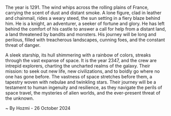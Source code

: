 
The year is 1291. The wind whips across the rolling plains of France, carrying the scent of dust and distant smoke. A lone figure, clad in leather and chainmail, rides a weary steed, the sun setting in a fiery blaze behind him. He is a knight, an adventurer, a seeker of fortune and glory. He has left behind the comfort of his castle to answer a call for help from a distant land, a land threatened by bandits and monsters. His journey will be long and perilous, filled with treacherous landscapes, cunning foes, and the constant threat of danger.  

A sleek starship, its hull shimmering with a rainbow of colors, streaks through the vast expanse of space. It is the year 2347, and the crew are intrepid explorers, charting the uncharted realms of the galaxy. Their mission: to seek out new life, new civilizations, and to boldly go where no one has gone before. The vastness of space stretches before them, a tapestry woven with nebulae and twinkling stars. Their journey will be a testament to human ingenuity and resilience, as they navigate the perils of space travel, the mysteries of alien worlds, and the ever-present threat of the unknown.

~ By Hozmi - 26 October 2024
